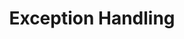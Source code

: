 ---
layout: flashcard-topic
# Main card
title: Exception Handling
main_card_title: Java Exception Handling
main_card_bg: '#6586c3'
# Other cards
card_bg: '#9aacd5'
cards:
  - title: Exception
    description: An event that interrupts the program's normal flow
  - title: Exception Handling
    description: Handling and managing errors and exceptions in Java
  - title: NullPointer Exception
    description: An error that occurs when a program tries to operate on a null object
  - title: Exception Class
    description: A class in Java that represents errors and exceptional events
  - title: printStackTrace()
    description: printStackTrace() in Java displays the error message and its trace
  - title: try-catch
    description: A Java mechanism for handling errors and exceptions during program execution
  - title: finally
    description: Code in finally block is almost always executed (Usecase - clean up resources)
  - title: RuntimeException
    description: Type of exception that does not need to be explicitly handled
  - title: Custom Exception
    description: A user-defined exception class
  - title: IOException
    description: Exception that occurs when dealing with input/output operations
  - title: SQLException
    description: Exception that occurs when dealing with database operations
---
